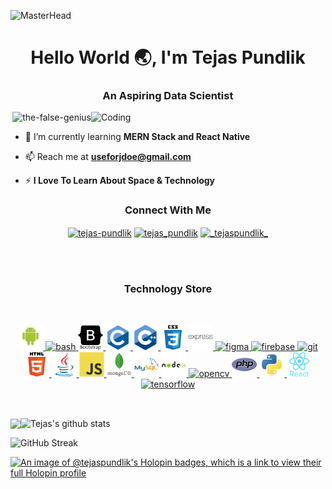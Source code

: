 ![MasterHead](https://camo.githubusercontent.com/ba9f3bd30647e352a3f5e1e45eb45c6ec7bad6155cd16aaedf4a426738da0ca5/68747470733a2f2f696e646f616e616c79746963612e636f6d2f7374617469632f696d616765732f62616e6e6572722e676966)
<h1 align="center">Hello World 🌏, I'm Tejas Pundlik</h1>
<h3 align="center">An Aspiring Data Scientist</h3>
<img align="right" alt="Coding" width="375" src="https://media.tenor.com/2uyENRmiUt0AAAAC/coding.gif">
<p align="right"> <img src="https://komarev.com/ghpvc/?username=the-false-genius&label=Profile%20views&color=0e75b6&style=flat" alt="the-false-genius" /> </p>



- 🌱 I’m currently learning **MERN Stack and React Native**

- 📫 Reach me at **useforjdoe@gmail.com**

- ⚡ **I Love To Learn About Space & Technology**

<h3 align="center">Connect With Me</h3>
<p align="center">
 <a href="https://linkedin.com/in/tejas-pundlik" target="blank"><img align="center" src="https://img.shields.io/badge/LinkedIn-%230077B5.svg?logo=linkedin&logoColor=white" alt="tejas-pundlik" height="30"/></a>
<a href="https://twitter.com/tejas_pundlik" target="blank"><img align="center" src="https://img.shields.io/badge/Twitter-%231DA1F2.svg?logo=Twitter&logoColor=white" alt="tejas_pundlik" height="30"/></a>
<a href="https://instagram.com/_tejaspundlik_" target="blank"><img align="center" src="https://img.shields.io/badge/Instagram-%23E4405F.svg?logo=Instagram&logoColor=white" alt="_tejaspundlik_" height="30"/></a>
</p>
<br/>
<br/>
<h3 align="center">Technology Store</h3>
<br />
<p align="center"> <a href="https://developer.android.com" target="_blank" rel="noreferrer"> <img src="https://raw.githubusercontent.com/devicons/devicon/master/icons/android/android-original-wordmark.svg" alt="android" width="40" height="40"/> </a> <a href="https://www.gnu.org/software/bash/" target="_blank" rel="noreferrer"> <img src="https://www.vectorlogo.zone/logos/gnu_bash/gnu_bash-icon.svg" alt="bash" width="40" height="40"/> </a> <a href="https://getbootstrap.com" target="_blank" rel="noreferrer"> <img src="https://raw.githubusercontent.com/devicons/devicon/master/icons/bootstrap/bootstrap-plain-wordmark.svg" alt="bootstrap" width="40" height="40"/> </a> <a href="https://www.cprogramming.com/" target="_blank" rel="noreferrer"> <img src="https://raw.githubusercontent.com/devicons/devicon/master/icons/c/c-original.svg" alt="c" width="40" height="40"/> </a> <a href="https://www.w3schools.com/cpp/" target="_blank" rel="noreferrer"> <img src="https://raw.githubusercontent.com/devicons/devicon/master/icons/cplusplus/cplusplus-original.svg" alt="cplusplus" width="40" height="40"/> </a> <a href="https://www.w3schools.com/css/" target="_blank" rel="noreferrer"> <img src="https://raw.githubusercontent.com/devicons/devicon/master/icons/css3/css3-original-wordmark.svg" alt="css3" width="40" height="40"/> </a> <a href="https://expressjs.com" target="_blank" rel="noreferrer"> <img src="https://raw.githubusercontent.com/devicons/devicon/master/icons/express/express-original-wordmark.svg" alt="express" width="40" height="40"/> </a> <a href="https://www.figma.com/" target="_blank" rel="noreferrer"> <img src="https://www.vectorlogo.zone/logos/figma/figma-icon.svg" alt="figma" width="40" height="40"/> </a> <a href="https://firebase.google.com/" target="_blank" rel="noreferrer"> <img src="https://www.vectorlogo.zone/logos/firebase/firebase-icon.svg" alt="firebase" width="40" height="40"/> </a> <a href="https://git-scm.com/" target="_blank" rel="noreferrer"> <img src="https://www.vectorlogo.zone/logos/git-scm/git-scm-icon.svg" alt="git" width="40" height="40"/> </a> <a href="https://www.w3.org/html/" target="_blank" rel="noreferrer"> <img src="https://raw.githubusercontent.com/devicons/devicon/master/icons/html5/html5-original-wordmark.svg" alt="html5" width="40" height="40"/> </a> <a href="https://www.java.com" target="_blank" rel="noreferrer"> <img src="https://raw.githubusercontent.com/devicons/devicon/master/icons/java/java-original.svg" alt="java" width="40" height="40"/> </a> <a href="https://developer.mozilla.org/en-US/docs/Web/JavaScript" target="_blank" rel="noreferrer"> <img src="https://raw.githubusercontent.com/devicons/devicon/master/icons/javascript/javascript-original.svg" alt="javascript" width="40" height="40"/> </a> <a href="https://www.mongodb.com/" target="_blank" rel="noreferrer"> <img src="https://raw.githubusercontent.com/devicons/devicon/master/icons/mongodb/mongodb-original-wordmark.svg" alt="mongodb" width="40" height="40"/> </a> <a href="https://www.mysql.com/" target="_blank" rel="noreferrer"> <img src="https://raw.githubusercontent.com/devicons/devicon/master/icons/mysql/mysql-original-wordmark.svg" alt="mysql" width="40" height="40"/> </a> <a href="https://nodejs.org" target="_blank" rel="noreferrer"> <img src="https://raw.githubusercontent.com/devicons/devicon/master/icons/nodejs/nodejs-original-wordmark.svg" alt="nodejs" width="40" height="40"/> </a> <a href="https://opencv.org/" target="_blank" rel="noreferrer"> <img src="https://www.vectorlogo.zone/logos/opencv/opencv-icon.svg" alt="opencv" width="40" height="40"/> </a> <a href="https://www.php.net" target="_blank" rel="noreferrer"> <img src="https://raw.githubusercontent.com/devicons/devicon/master/icons/php/php-original.svg" alt="php" width="40" height="40"/> </a> <a href="https://www.python.org" target="_blank" rel="noreferrer"> <img src="https://raw.githubusercontent.com/devicons/devicon/master/icons/python/python-original.svg" alt="python" width="40" height="40"/> </a> <a href="https://reactjs.org/" target="_blank" rel="noreferrer"> <img src="https://raw.githubusercontent.com/devicons/devicon/master/icons/react/react-original-wordmark.svg" alt="react" width="40" height="40"/> </a> <a href="https://www.tensorflow.org" target="_blank" rel="noreferrer"> <img src="https://www.vectorlogo.zone/logos/tensorflow/tensorflow-icon.svg" alt="tensorflow" width="40" height="40"/> </a> </p>
<br/>

 <a><img align="center" src="https://github-readme-stats.vercel.app/api/top-langs/?username=the-false-genius&show_icons=true&theme=radical&layout=compact&langs_count=8&hideborder=true" /></a><a><img align="center" src="https://github-readme-stats.vercel.app/api?username=the-false-genius&show_icons=true&count_private=true&theme=tokyonight" alt="Tejas's github stats" /></a> 


![GitHub Streak](https://github-readme-streak-stats.herokuapp.com?user=the-false-genius&theme=dark)

[![An image of @tejaspundlik's Holopin badges, which is a link to view their full Holopin profile](https://holopin.me/tejaspundlik)](https://holopin.io/@tejaspundlik)
